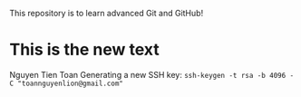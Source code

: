 This repository is to learn advanced Git and GitHub!

# This is the new text
Nguyen Tien Toan
Generating a new SSH key: ``ssh-keygen -t rsa -b 4096 -C "toannguyenlion@gmail.com"``
